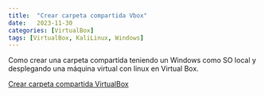 ```yaml
---
title:  "Crear carpeta compartida Vbox"
date:   2023-11-30
categories: [VirtualBox]
tags: [VirtualBox, KaliLinux, Windows]
---
```


Como crear una carpeta compartida teniendo un Windows como SO local y desplegando una máquina virtual con linux en Virtual Box. 

[Crear carpeta compartida VirtualBox](https://youtu.be/ZQZFmZz-v7s)

